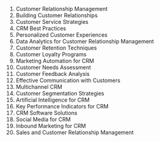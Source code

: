 1. Customer Relationship Management
2. Building Customer Relationships
3. Customer Service Strategies
4. CRM Best Practices
5. Personalized Customer Experiences
6. Data Analytics for Customer Relationship Management
7. Customer Retention Techniques
8. Customer Loyalty Programs
9. Marketing Automation for CRM
10. Customer Needs Assessment
11. Customer Feedback Analysis
12. Effective Communication with Customers
13. Multichannel CRM
14. Customer Segmentation Strategies
15. Artificial Intelligence for CRM
16. Key Performance Indicators for CRM
17. CRM Software Solutions
18. Social Media for CRM
19. Inbound Marketing for CRM
20. Sales and Customer Relationship Management
